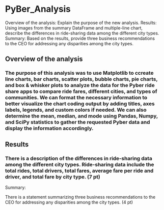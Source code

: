 # PyBer_Analysis

Overview of the analysis: Explain the purpose of the new analysis.
Results: Using images from the summary DataFrame and multiple-line chart, describe the differences in ride-sharing data among the different city types.
Summary: Based on the results, provide three business recommendations to the CEO for addressing any disparities among the city types.

## Overview of the analysis
### The purpose of this analysis was to use Matplotlib to ccreate line charts, bar charts, scatter plots, bubble charts, pie charts, and box & whisker plots to analyze the data for the Pyber ride share apps to compare ride fares, different cities, and types of communities. We can format the necessary information to better visualize the chart coding output by adding titles, axes labels, legends, and custom colors if needed. We can also determine the mean, median, and mode using Pandas, Numpy, and SciPy statistics to gather the requested Pyber data and display the information accordingly.

## Results
### There is a description of the differences in ride-sharing data among the different city types. Ride-sharing data include the total rides, total drivers, total fares, average fare per ride and driver, and total fare by city type. (7 pt)
Summary:

There is a statement summarizing three business recommendations to the CEO for addressing any disparities among the city types. (4 pt)
